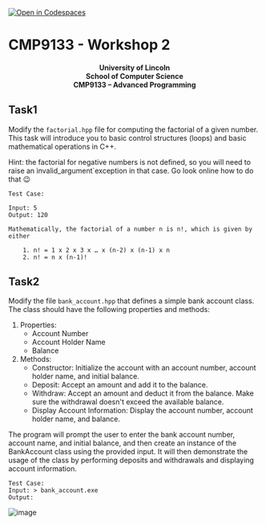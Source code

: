[![Open in Codespaces](https://classroom.github.com/assets/launch-codespace-2972f46106e565e64193e422d61a12cf1da4916b45550586e14ef0a7c637dd04.svg)](https://classroom.github.com/open-in-codespaces?assignment_repo_id=20995548)
# CMP9133 - Workshop 2


#### <div align="center">    University of Lincoln</br> School of Computer Science </br> CMP9133 – Advanced Programming</br> </div>


## Task1
Modify the `factorial.hpp` file for computing the factorial of a given number.
This task will introduce you to basic control structures (loops) and basic mathematical operations in C++.

Hint: the factorial for negative numbers is not defined, so you will need to raise an ìnvalid_argument`exception in that case. Go look online how to do that 😉

```text
Test Case:

Input: 5
Output: 120

Mathematically, the factorial of a number n is n!, which is given by either

    1. n! = 1 x 2 x 3 x … x (n-2) x (n-1) x n
    2. n! = n x (n-1)!
```

## Task2

Modify the file `bank_account.hpp` that defines a simple bank account class. The class should have the following properties and methods:
    
1. Properties:
    - Account Number
    - Account Holder Name
    - Balance 
2. Methods:
    - Constructor: Initialize the account with an account number, account holder name, and initial balance.
    - Deposit: Accept an amount and add it to the balance.
    - Withdraw: Accept an amount and deduct it from the balance. Make sure the withdrawal doesn't exceed the available balance.
    - Display Account Information: Display the account number, account holder name, and balance. 

The program will prompt the user to enter the bank account number, account name, and initial balance, and then create an instance of the BankAccount class using the provided input. It will then demonstrate the usage of the class by performing deposits and withdrawals and displaying account information.


```
Test Case:
Input: > bank_account.exe 
Output:
```
![image](https://github.com/user-attachments/assets/27a0630a-bd90-403c-b656-7a2adb872b4d)

